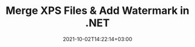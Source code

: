 ---
############################# Static ############################
layout: "autogen"
date: 2021-10-02T14:22:14+03:00
draft: false
path: "total/net/merger/xps/"

############################# Head ############################
head_title: "Merge & Split XPS Files and Add Watermarks in C# .NET"
head_description: ".NET documents merger library to combine multiple XPS files into a single file by joining selective number of pages or a range of pages from multiple source documents into one."

############################# Header ############################
title: "Merge XPS Files & Add Watermark in .NET"
description: ".NET documents merger API to combine multiple XPS files into a single file by joining selective number of pages or a range of pages from multiple source documents into one. Perform single document operations such as move, remove, rotate, swap and extract pages or split a single XPS document into several resultant documents."

############################# SubMenu ############################
submenu:
    enable: false

############################# Content ############################
content:
    enable: true
    block:
    - title_left: "Merge XPS Files & Add Watermark in C#"
      content_left: |
          Join XPS files in C# .NET and add text or image watermarks to the single resultant document in .NET (C#, VB.NET, ASP.NET & .NET Core) applications.

          -   Instantiate **Merger** with input XPS document
          -   Call **Join** method of **Merger** class instance and pass second source document path
          -   Call **Save** method of **Merger** class instance to save merged document
          -   Instantiate **Watermarker** with merged XPS document as created above
          -   Create the **TextWatermark** object & set watermark properties
          -   Add watermark and save watermarked XPS
          
      title_right: "Source Document Information Extraction"
      content_right: |
          You require `GroupDocs.Merger` & `GroupDocs.Watermark` namespaces to perform single and multiple documents merging operations within PDF, Microsoft Office, HTML, OpenDocument and many other document formats. Explore other [.NET APIs for Office documents](https://products.conholdate.com/total/net/) as offered by Conholdate.Total.
          
          Get the respective assembly files from the [downloads](https://downloads.conholdate.com/total/net) or fetch the whole package from [Nuget](https://www.nuget.org/packages/Conholdate.Total/) to add 'Conholdate.Total` directly in your workspace.
          
      code: |
          ```cs {linenos=false}
          // Merge XPS files using GroupDocs.Merger API
          // Instantiate Merger with input XPS document
          using (Merger merger = new Merger("input1.xps"))
          {
              // Call Join method of Merger class instance and pass second source document path
              merger.Join("input2.xps");

              // Call Save method of Merger class instance to save merged document
              merger.Save("merged.xps");
          }

          // Add text watermark to XPS document
          // Instantiate Watermarker with merged XPS document created above
          // GroupDocs.Merger created Output folder and save merged.xps there
          // We will load merged.xps document from Output folder
          using (Watermarker watermarker = new Watermarker("Output/merged.xps"))
          {
              // Initialize the Font to be used for watermark
              Font font = new Font("Arial", 19, FontStyle.Bold | FontStyle.Italic);

              // Create the TextWatermark object
              TextWatermark watermark = new TextWatermark("my watermark", font);

              // Set watermark properties
              watermark.ForegroundColor = Color.Red;
              watermark.BackgroundColor = Color.Blue;
              watermark.TextAlignment = TextAlignment.Right;
              watermark.Opacity = 0.5;

              // Add watermark and save watermarked XPS
              watermarker.Add(watermark);
              watermarker.Save("output.xps");
          }
          ```
    - title_left: "Split XPS File & Add Watermarks in .NET"
      content_left: |
          Split a single XPS document to multiple independent documents and insert image or text watermarks to each of the splitted files using C# .NET.

          -   Set output path where files will be saved after splitting
          -   Instantiate **SplitOptions** object with path of splitted file and number of pages to be splitted
          -   Create **Merger** object with input XPS and split using **SplitOptions**
          -   Instantiate **Watermarker** with splitted XPS
          -   Create the **TextWatermark** object & set watermark properties
          -   Add watermark and save watermarked XPS
        
      title_right: "Image Representation of Document Pages"
      content_right: |
          Combine all popular document file formats and generate image representation of the merged document pages in 'PNG', 'JPG' or 'BMP' formats. You can easily preview the complete document as a whole or display some specific pages based on page numbers or page ranges.

          Join popular document file formats on different operating systems such as Windows, Linux or macOS while using platforms such as Windows Azure, Mono and Xamarin.
          
      code: |
          ```cs {linenos=false}
          // Set output path where files will be saved after splitting
          string outputFolder = @"c:\output\";

          // Instantiate SplitOptions object with path of splitted file and number of pages to be splitted
          SplitOptions splitOptions = new SplitOptions(outputFolder + "document_{0}.{1}", new int[] { 1, 2, 4 });

          // Create Merger object with input XPS
          using (Merger merger = new Merger("input.xps"))
          {
              // Split input XPS using SplitOptions
              merger.Split(splitOptions);
          }

          // Get list of splitted files from output path
          string[] files = Directory.GetFiles(outputFolder);
          // Create counter that will be used for naming output files
          int i = 0;

          // Loop through all splitted files in the output folder
          foreach(string file in files)
          {
              i++; // Increment counter

              // Instantiate Watermarker with splitted XPS
              using (Watermarker watermarker = new Watermarker(file))
              {
                  // Initialize the Font to be used for watermark
                  Font font = new Font("Arial", 19, FontStyle.Bold | FontStyle.Italic);

                  // Create the TextWatermark object
                  TextWatermark watermark = new TextWatermark("my watermark", font);

                  // Set watermark properties
                  watermark.ForegroundColor = Color.Red;
                  watermark.BackgroundColor = Color.Blue;
                  watermark.TextAlignment = TextAlignment.Right;
                  watermark.Opacity = 0.5;

                  // Add watermark and save watermarked XPS
                  watermarker.Add(watermark);
                  watermarker.Save(string.Format("{0}output{1}.xps",outputFolder,i));
              }
          }
          ```
############################# About Formats ############################
about_formats:
    enable: false
############################# More Formats ############################
more_formats:
    enable: true
    auto: true
############################# Back to top ###############################
back_to_top:
  enable: true
---
